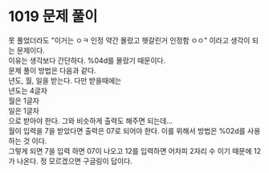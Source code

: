 # 1019 문제 풀이 
못 풀었더라도 "이거는 ㅇㅋ 인정 약간 몰랐고 헷갈린거 인정함 ㅇㅇ" 이라고 생각이 되는 문제이다. <br/>
이유는 생각보다 간단하다. %04d를 몰랐기 때문이다. <br/>
문제 풀이 방법은 다음과 같다. <br/>
년도, 월, 일을 받는다. 다만 받을때에는 <br/>
년도는 4글자 <br/>
월은 1글자 <br/>
일은 1글자 <br/>
으로 받아야 한다. 그와 비슷하게 출력도 해주면 되는데... <br/>
월이 입력을 7을 받았다면 출력은 07로 되어야 한다. 이를 위해서 방법은 %02d를 사용 하는 것 이다. <br/>
그렇게 되면 7을 입력 하면 07이 나오고 12를 입력하면 어차피 2자리 수 이기 때문에 12가 나온다. 정 모르겠으면 구글링이 답이다.